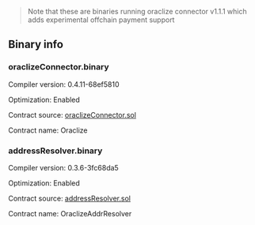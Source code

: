 > Note that these are binaries running oraclize connector v1.1.1 which adds experimental offchain payment support

## Binary info

### oraclizeConnector.binary

Compiler version: 0.4.11-68ef5810

Optimization: Enabled

Contract source: [oraclizeConnector.sol](../ethereum-api/connectors/oraclizeConnector.sol)

Contract name: Oraclize


### addressResolver.binary

Compiler version: 0.3.6-3fc68da5

Optimization: Enabled

Contract source: [addressResolver.sol](../ethereum-api/connectors/addressResolver.sol)

Contract name: OraclizeAddrResolver
